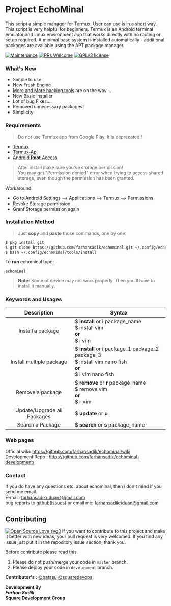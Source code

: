 # Project EchoMinal
This script a simple manager for Termux. User can use is in a short way. This script is very helpful for beginners. Termux is an Android terminal emulator and Linux environment app that works directly with no rooting or setup required. A minimal base system is installed automatically - additional packages are available using the APT package manager.

[![Maintenance](https://img.shields.io/badge/Maintained%3F-yes-green.svg?style=for-the-badge)](https://GitHub.com/YAS-opensource/BookMan/graphs/commit-activity)
[![PRs Welcome](https://img.shields.io/badge/PRs-welcome-brightgreen.svg?style=for-the-badge)](http://makeapullrequest.com)
[![GPLv3 license](https://img.shields.io/badge/License-GPLv3-blue.svg?style=for-the-badge)](http://perso.crans.org/besson/LICENSE.html)


### What's New

* Simple to use
* New Fresh Engine 
* [More and More hacking tools](https://github.com/farhansadik/echominal-development/blob/main/dev_files/hacking_tools.md) are on the way....
* New Basic installer
* Lot of bug Fixes....
* Removed unnecessary packages! 
* Simplicity 

### Requirements
> Do not use Termux app from Google Play. It is deprecated!! 

  * [Termux](https://f-droid.org/en/packages/com.termux/)
  * [Termux-Api](https://f-droid.org/en/packages/com.termux.api/)
  * [Android **Root** Access](https://en.wikipedia.org/wiki/Rooting_(Android))
> After install make sure you've storage permission! <br>
You may get "Permission denied" error when trying to access shared storage, even though the permission has been granted.

Workaround:
* Go to Android Settings --> Applications --> Termux --> Permissions
* Revoke Storage permission
* Grant Storage permission again

### Installation Method
> Just **copy** and **paste** those commands, one by one:
```bash
$ pkg install git 
$ git clone https://github.com/farhansadik/echominal.git ~/.config/echominal
$ bash ~/.config/echominal/tools/install
```
To **run** echominal type: 

```
echominal
```

> **Note:** Some of device may not work properly. Then you'll have to install it manually. 

### Keywords and Usages

| Description      | Syntax |
| :---------: | ----------- |
| Install a package      | $ **install** or **i** package_name <br>$ install vim <br> **or** <br>$ i vim |
| Install multiple package   | $ **install** or **i** package_1 package_2 package_3 <br>$ install vim nano fish <br> **or** <br>$ i vim nano fish  |
| Remove a package  | $ **remove** or **r** package_name <br>$ remove vim <br> **or** <br>$ r vim |
| Update/Upgrade all Packages   | $ **update** or **u**  |
| Search a Package   | $ **search** or **s** package_name  |

### Web pages
Official wiki: https://github.com/farhansadik/echominal/wiki <br>
Development Repo : https://github.com/farhansadik/echominal-development/

### Contact
If you do have any questions etc. about echominal, then i don't mind if you send me email. <br>
E-mail: farhansadikriduan@gmail.com <br>
bug reports to [github(issues)](https://github.com/farhansadik/echominal/issues) or email me: farhansadikriduan@gmail.com <br>

<!--
### Screenshots

**EchoMinal Engine (old-version)**
![EchoMinal Engine](image/echominal_engine.png?raw=true "Engine")
**Echominal Installer (old-version)**
![EchoMinal Engine PC](image/echominal_installer.png?raw=true "installer")
--> 

## Contributing
[![Open Source Love svg3](https://badges.frapsoft.com/os/v3/open-source.svg?v=103)](https://github.com/ellerbrock/open-source-badges/)
If you want to contribute to this project and make it better with new ideas, your pull request is very welcomed. If you find any issue just put it in the repository issue section, thank you.

Before contribute please [read this](CONTRIBUTING.md).

1. Please do not push/merge your code in `master` branch.
2. Please deploy your code in `development` branch. 

**Contributor's :**
[@batasu](https://github.com/batasu)
[@squaredevops](https://github.com/squaredevops)



**Development By** <br>
_**Farhan Sadik**_ <br>
**Square Development Group**

